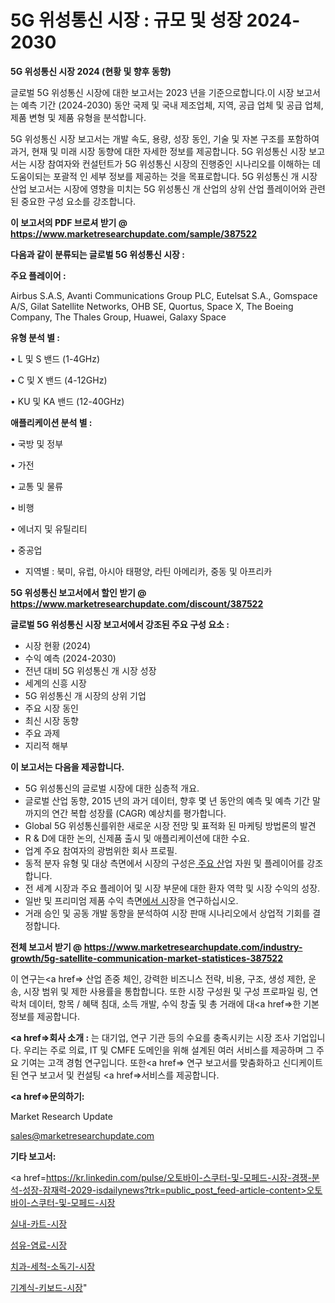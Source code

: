# 5G 위성통신 시장 : 규모 및 성장 2024-2030

<strong>5G 위성통신 시장 2024 (현황 및 향후 동향)</strong>

글로벌 5G 위성통신 시장에 대한 보고서는 2023 년을 기준으로합니다.이 시장 보고서는 예측 기간 (2024-2030) 동안 국제 및 국내 제조업체, 지역, 공급 업체 및 공급 업체, 제품 변형 및 제품 유형을 분석합니다.

5G 위성통신 시장 보고서는 개발 속도, 용량, 성장 동인, 기술 및 자본 구조를 포함하여 과거, 현재 및 미래 시장 동향에 대한 자세한 정보를 제공합니다. 5G 위성통신 시장 보고서는 시장 참여자와 컨설턴트가 5G 위성통신 시장의 진행중인 시나리오를 이해하는 데 도움이되는 포괄적 인 세부 정보를 제공하는 것을 목표로합니다. 5G 위성통신 개 시장 산업 보고서는 시장에 영향을 미치는 5G 위성통신 개 산업의 상위 산업 플레이어와 관련된 중요한 구성 요소를 강조합니다.



<strong>이 보고서의 PDF 브로셔 받기 @ <a href=https://www.marketresearchupdate.com/sample/387522>https://www.marketresearchupdate.com/sample/387522</a></strong>



<strong>다음과 같이 분류되는 글로벌 5G 위성통신 시장 :</strong>



<strong>주요 플레이어 :</strong>

Airbus S.A.S, Avanti Communications Group PLC, Eutelsat S.A., Gomspace A/S, Gilat Satellite Networks, OHB SE, Quortus, Space X, The Boeing Company, The Thales Group, Huawei, Galaxy Space



<strong>유형 분석 별 :</strong>

• L 및 S 밴드 (1-4GHz)

• C 및 X 밴드 (4-12GHz)

• KU 및 KA 밴드 (12-40GHz)



<strong>애플리케이션 분석 별 :</strong>

• 국방 및 정부

• 가전

• 교통 및 물류

• 비행

• 에너지 및 유틸리티

• 중공업

<ul>
  <li>지역별 : 북미, 유럽, 아시아 태평양, 라틴 아메리카, 중동 및 아프리카</li>
</ul>


<strong>5G 위성통신 보고서에서 할인 받기 @ <a href=https://www.marketresearchupdate.com/discount/387522>https://www.marketresearchupdate.com/discount/387522</a></strong>



<strong>글로벌 5G 위성통신 시장 보고서에서 강조된 주요 구성 요소 :</strong>
<ul>
  <li>시장 현황 (2024)</li>
  <li>수익 예측 (2024-2030)</li>
  <li>전년 대비 5G 위성통신 개 시장 성장</li>
  <li>세계의 신흥 시장</li>
  <li>5G 위성통신 개 시장의 상위 기업</li>
  <li>주요 시장 동인</li>
  <li>최신 시장 동향</li>
  <li>주요 과제</li>
  <li>지리적 해부</li>
</ul>


<strong>이 보고서는 다음을 제공합니다.</strong>
<ul>
  <li>5G 위성통신의 글로벌 시장에 대한 심층적 개요.</li>
  <li>글로벌 산업 동향, 2015 년의 과거 데이터, 향후 몇 년 동안의 예측 및 예측 기간 말까지의 연간 복합 성장률 (CAGR) 예상치를 평가합니다.</li>
  <li>Global 5G 위성통신를위한 새로운 시장 전망 및 표적화 된 마케팅 방법론의 발견</li>
  <li>R &amp; D에 대한 논의, 신제품 출시 및 애플리케이션에 대한 수요.</li>
  <li>업계 주요 참여자의 광범위한 회사 프로필.</li>
  <li>동적 분자 유형 및 대상 측면에서 시장의 구성은<a href=> 주요 산</a>업 자원 및 플레이어를 강조합니다.</li>
  <li>전 세계 시장과 주요 플레이어 및 시장 부문에 대한 환자 역학 및 시장 수익의 성장.</li>
  <li>일반 및 프리미엄 제품 수익 측면<a href=>에서 시</a>장을 연구하십시오.</li>
  <li>거래 승인 및 공동 개발 동향을 분석하여 시장 판매 시나리오에서 상업적 기회를 결정합니다.</li>
</ul>



<strong>전체 보고서 받기 @ <a href=https://www.marketresearchupdate.com/industry-growth/5g-satellite-communication-market-statistices-387522>https://www.marketresearchupdate.com/industry-growth/5g-satellite-communication-market-statistices-387522</a></strong>

이 연구는<a href=> 산업 존중</a> 체인, 강력한 비즈니스 전략, 비용, 구조, 생성 제한, 운송, 시장 범위 및 제한 사용률을 통합합니다. 또한 시장 구성원 및 구성 프로파일 링, 연락처 데이터, 항목 / 혜택 침대, 소득 개발, 수익 창출 및 총 거래에 대<a href=>한 기본 </a>정보를 제공합니다.



<strong><a href=>회사 소</a>개 :</strong>
는 대기업, 연구 기관 등의 수요를 충족시키는 시장 조사 기업입니다. 우리는 주로 의료, IT 및 CMFE 도메인을 위해 설계된 여러 서비스를 제공하며 그 주요 기여는 고객 경험 연구입니다. 또한<a href=> 연구 보</a>고서를 맞춤화하고 신디케이트 된 연구 보고서 및 컨설팅 <a href=>서비스</a>를 제공합니다.



<strong><a href=>문의하기:</a></strong>

Market Research Update

sales@marketresearchupdate.com



<strong>기타 보고서:</strong>

<a href=https://kr.linkedin.com/pulse/오토바이-스쿠터-및-모페드-시장-경쟁-분석-성장-잠재력-2029-isdailynews?trk=public_post_feed-article-content>오토바이-스쿠터-및-모페드-시장</a>

<a href=https://www.linkedin.com/pulse/실내-카트-시장-동향-및-성장-전망-survey-spotlight-pro-24-analysis/>실내-카트-시장</a>

<a href=https://www.linkedin.com/pulse/섬유-염료-시장-규모-및-성장-2023-trend-tracking-tips-360-analysis-zsusc/>섬유-염료-시장</a>

<a href=https://www.linkedin.com/pulse/치과-세척-소독기-시장-세분화-연구-및-목표-고객2029년-analytics-avenue-adventures-24-ana-l6vlf/>치과-세척-소독기-시장</a>

<a href=https://www.linkedin.com/pulse/기계식-키보드-시장-규모-및-성장-2023-consumer-connection-compendium-ana-3kw1c/>기계식-키보드-시장</a>"
